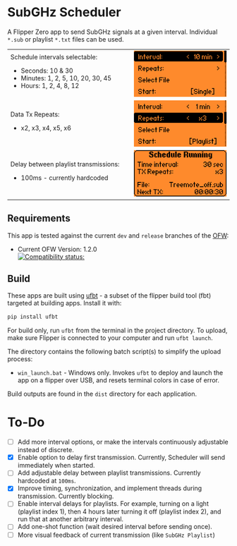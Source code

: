 # SubGHz Scheduler

A Flipper Zero app to send SubGHz signals at a given interval. Individual `*.sub` or playlist `*.txt` files can be used.

<table style="border:0px">
  <tr style="border:0px">
    <td style="border:0px" width="25%" align="left">
    Schedule intervals selectable: <br>
     <ul>
       <li>Seconds: 10 & 30</li>
       <li>Minutes: 1, 2, 5, 10, 20, 30, 45</li>
       <li>Hours: 1, 2, 4, 8, 12</li>
     </ul>
    </td>
    <td style="border:0px" width="20%"><img src="./screenshots/v0/s_10min_x1.png" width="100%"></td>
  </tr>
 <tr style="border:0px">
  <td style="border:0px" width="25%" align="left">
    Data Tx Repeats:<br>
  <ul>
  <li>x2, x3, x4, x5, x6</li>
  </ul>
  </td>
  <td style="border:0px" width="20%"><img src="./screenshots/v0/pl_1min_x3.png" width="100%"></td>
 </tr>
  <tr style="border:0px">
  <td style="border:0px" width="25%" align="left">
   Delay between playlist transmissions:<br>
   <ul>
    <li>100ms - currently hardcoded</li>
   </ul>
  </td>
   <td style="border:0px" width="20%"><img src="./screenshots/v0/1_s_run_30sec_x3.png" width="100%"></td>
  </tr>
</table>


## Requirements

This app is tested against the current `dev` and `release` branches of the [OFW](https://github.com/flipperdevices/flipperzero-firmware):

* Current OFW Version: 1.2.0
<br>[![Compatibility status:](https://github.com/shalebridge/flipper-subghz-scheduler/actions/workflows/build.yml/badge.svg)](https://github.com/shalebridge/flipper-subghz-scheduler/actions/workflows/build.yml)

## Build

These apps are built using [ufbt](https://pypi.org/project/ufbt/) - a subset of the flipper build tool (fbt) targeted at building apps. Install it with:

```bash
pip install ufbt
```

For build only, run `ufbt` from the terminal in the project directory. To upload, make sure Flipper is connected to your computer and run `ufbt launch`.

The directory contains the following batch script(s) to simplify the upload process:
* `win_launch.bat` - Windows only. Invokes `ufbt` to deploy and launch the app on a flipper over USB, and resets terminal colors in case of error.

Build outputs are found in the `dist` directory for each application.


# To-Do
- [ ] Add more interval options, or make the intervals continuously adjustable instead of discrete.
- [x] Enable option to delay first transmission. Currently, Scheduler will send immediately when started.
- [ ] Add adjustable delay between playlist transmissions. Currently hardcoded at `100ms`.
- [x] Improve timing, synchronization, and implement threads during transmission. Currently blocking.
- [ ] Enable interval delays for playlists. For example, turning on a light (playlist index 1), then 4 hours later turning it off (playlist index 2), and run that at another arbitrary interval.
- [ ] Add one-shot function (wait desired interval before sending once).
- [ ] More visual feedback of current transmission (like `SubGHz Playlist`)
